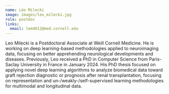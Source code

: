 ```yaml
---
name: Léo Milecki
image: images/leo_milecki.jpg
role: postdoc
links:
  email: lem4012@med.cornell.edu
---
```


Leo Milecki is a Postdoctoral Associate at Weill Cornell Medicine. He is working on deep learning-based methodologies applied to neuroimaging data, focusing on better apprehending neurological developments and diseases. Previously, Leo received a PhD in Computer Science from Paris-Saclay University in France in January 2024. His PhD thesis focused on applying novel deep learning algorithms to analyze biomedical data toward graft rejection diagnostic or prognosis after renal transplantation, focusing on representation and un-/weakly-/self-supervised learning methodologies for multimodal and longitudinal data.
